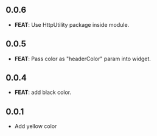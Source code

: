 ## 0.0.6

 - **FEAT**: Use HttpUtility package inside module.

## 0.0.5

 - **FEAT**: Pass color as "headerColor" param into widget.

## 0.0.4

 - **FEAT**: add black color.

## 0.0.1

* Add yellow color
